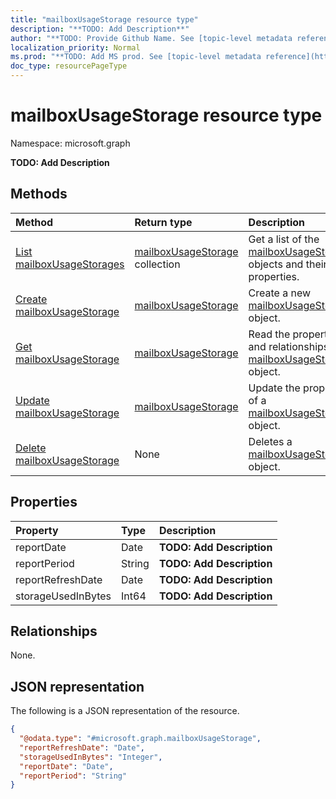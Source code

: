 ```yaml
---
title: "mailboxUsageStorage resource type"
description: "**TODO: Add Description**"
author: "**TODO: Provide Github Name. See [topic-level metadata reference](https://msgo.azurewebsites.net/add/document/guidelines/metadata.html#topic-level-metadata)**"
localization_priority: Normal
ms.prod: "**TODO: Add MS prod. See [topic-level metadata reference](https://msgo.azurewebsites.net/add/document/guidelines/metadata.html#topic-level-metadata)**"
doc_type: resourcePageType
---
```


# mailboxUsageStorage resource type

Namespace: microsoft.graph

**TODO: Add Description**

## Methods
|Method|Return type|Description|
|:---|:---|:---|
|[List mailboxUsageStorages](../api/mailboxusagestorage-list.md)|[mailboxUsageStorage](../resources/mailboxusagestorage.md) collection|Get a list of the [mailboxUsageStorage](../resources/mailboxusagestorage.md) objects and their properties.|
|[Create mailboxUsageStorage](../api/mailboxusagestorage-create.md)|[mailboxUsageStorage](../resources/mailboxusagestorage.md)|Create a new [mailboxUsageStorage](../resources/mailboxusagestorage.md) object.|
|[Get mailboxUsageStorage](../api/mailboxusagestorage-get.md)|[mailboxUsageStorage](../resources/mailboxusagestorage.md)|Read the properties and relationships of a [mailboxUsageStorage](../resources/mailboxusagestorage.md) object.|
|[Update mailboxUsageStorage](../api/mailboxusagestorage-update.md)|[mailboxUsageStorage](../resources/mailboxusagestorage.md)|Update the properties of a [mailboxUsageStorage](../resources/mailboxusagestorage.md) object.|
|[Delete mailboxUsageStorage](../api/mailboxusagestorage-delete.md)|None|Deletes a [mailboxUsageStorage](../resources/mailboxusagestorage.md) object.|

## Properties
|Property|Type|Description|
|:---|:---|:---|
|reportDate|Date|**TODO: Add Description**|
|reportPeriod|String|**TODO: Add Description**|
|reportRefreshDate|Date|**TODO: Add Description**|
|storageUsedInBytes|Int64|**TODO: Add Description**|

## Relationships
None.

## JSON representation
The following is a JSON representation of the resource.
<!-- {
  "blockType": "resource",
  "keyProperty": "id",
  "@odata.type": "microsoft.graph.mailboxUsageStorage",
  "baseType": "",
  "openType": false
}
-->
``` json
{
  "@odata.type": "#microsoft.graph.mailboxUsageStorage",
  "reportRefreshDate": "Date",
  "storageUsedInBytes": "Integer",
  "reportDate": "Date",
  "reportPeriod": "String"
}
```

